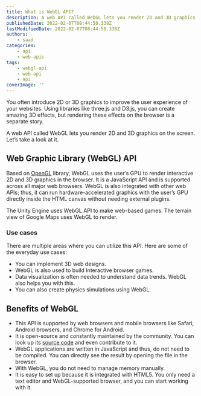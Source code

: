 ```yaml
---
title: What is WebGL API?
description: A web API called WebGL lets you render 2D and 3D graphics on the screen. In this piece, let's briefly look at WebGL and some of its benefits and use cases.
publishedDate: 2022-02-07T08:44:50.338Z
lastModifiedDate: 2022-02-07T08:44:50.338Z
authors:
    - saad
categories:
    - api
    - web-apis
tags:
    - webgl-api
    - web-api
    - api
coverImage: ''
---
```


<Lead>

You often introduce 2D or 3D graphics to improve the user experience of your websites. Using libraries like three.js and D3.js, you can create amazing 3D effects, but rendering these effects on the browser is a separate story.

</Lead>

A web API called WebGL lets you render 2D and 3D graphics on the screen. Let’s take a look at it.

## Web Graphic Library (WebGL) API

Based on [OpenGL](https://www.opengl.org/) library, WebGL uses the user’s GPU to render interactive 2D and 3D graphics in the browser. It is a JavaScript API and is supported across all major web browsers. WebGL is also integrated with other web APIs; thus, it can run hardware-accelerated graphics with the user’s GPU directly inside the HTML canvas without needing external plugins.

The Unity Engine uses WebGL API to make web-based games. The terrain view of Google Maps uses WebGL to render.

### Use cases

There are multiple areas where you can utilize this API. Here are some of the everyday use cases:

-   You can implement 3D web designs.
-   WebGL is also used to build Interactive browser games.
-   Data visualization is often needed to understand data trends. WebGL also helps you with this.
-   You can also create physics simulations using WebGL.

## Benefits of WebGL

-   This API is supported by web browsers and mobile browsers like Safari, Android browsers, and Chrome for Android.
-   It is open-source and constantly maintained by the community. You can look up its [source code](https://github.com/KhronosGroup/WebGL) and even contribute to it.
-   WebGL applications are written in JavaScript and thus, do not need to be compiled. You can directly see the result by opening the file in the browser.
-   With WebGL, you do not need to manage memory manually.
-   It is easy to set up because it is integrated with HTML5. You only need a text editor and WebGL-supported browser, and you can start working with it.
